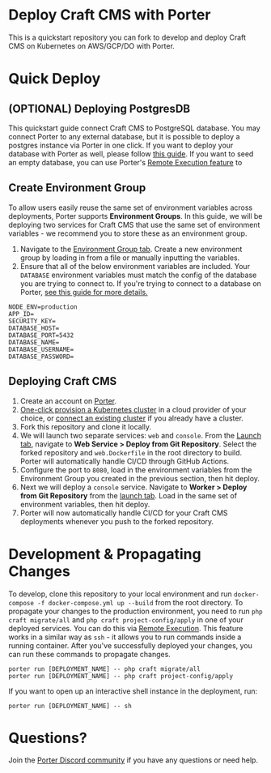 # Deploy Craft CMS with Porter
This is a quickstart repository you can fork to develop and deploy Craft CMS on Kubernetes on AWS/GCP/DO with Porter.

# Quick Deploy

## (OPTIONAL) Deploying PostgresDB
This quickstart guide connect Craft CMS to PostgreSQL database. You may connect Porter to any external database, but it is possible to deploy a postgres instance via Porter in one click. If you want to deploy your database with Porter as well, please follow [this guide](https://docs.getporter.dev/docs/postgresdb). If you want to seed an empty database, you can use Porter's [Remote Execution feature]() to 

## Create Environment Group
To allow users easily reuse the same set of environment variables across deployments, Porter supports **Environment Groups**. In this guide, we will be deploying two services for Craft CMS that use the same set of environment variables - we recommend you to store these as an environment group.
1. Navigate to the [Environment Group tab](https://dashboard.getporter.dev/env-groups). Create a new environment group by loading in from a file or manually inputting the variables.
3. Ensure that all of the below environment variables are included. Your `DATABASE` environment variables must match the config of the database you are trying to connect to. If you're trying to connect to a database on Porter, [see this guide for more details.](https://docs.getporter.dev/docs/postgresdb#connecting-to-the-database) 
```
NODE_ENV=production
APP_ID=
SECURITY_KEY=
DATABASE_HOST=
DATABASE_PORT=5432
DATABASE_NAME=
DATABASE_USERNAME=
DATABASE_PASSWORD=
```

## Deploying Craft CMS
1. Create an account on [Porter](https://dashboard.getporter.dev).
2. [One-click provision a Kubernetes cluster](https://docs.getporter.dev/docs/getting-started-with-porter-on-aws) in a cloud provider of your choice, or [connect an existing cluster](https://docs.getporter.dev/docs/cli-documentation#connecting-to-an-existing-cluster) if you already have a cluster.
3. Fork this repository and clone it locally.
4. We will launch two separate services: `web` and `console`. From the [Launch tab](https://dashboard.getporter.dev/launch), navigate to **Web Service > Deploy from Git Repository**. Select the forked repository and `web.Dockerfile` in the root directory to build. Porter will automatically handle CI/CD through GitHub Actions.
5. Configure the port to `8080`, load in the environment variables from the Environment Group you created in the previous section, then hit deploy.
6. Next we will deploy a `console` service. Navigate to **Worker > Deploy from Git Repository** from the [launch tab](https://dashboard.getporter.dev/launch). Load in the same set of environment variables, then hit deploy.
7. Porter will now automatically handle CI/CD for your Craft CMS deployments whenever you push to the forked repository.

# Development & Propagating Changes
To develop, clone this repository to your local environment and run `docker-compose -f docker-compose.yml up --build` from the root directory.
To propagate your changes to the production environment, you need to run `php craft migrate/all` and `php craft project-config/apply` in one of your deployed services. You can do this via [Remote Execution](https://docs.getporter.dev/docs/cli-documentation#remote-execution). This feature works in a similar way as `ssh` - it allows you to run commands inside a running container.
After you've successfully deployed your changes, you can run these commands to propagate changes.
```
porter run [DEPLOYMENT_NAME] -- php craft migrate/all
porter run [DEPLOYMENT_NAME] -- php craft project-config/apply
```
If you want to open up an interactive shell instance in the deployment, run:
```
porter run [DEPLOYMENT_NAME] -- sh
```

# Questions?
Join the [Porter Discord community](https://discord.gg/FaaFjb6DXA) if you have any questions or need help.
